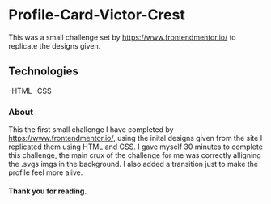 # Profile-Card-Victor-Crest
This was a small challenge set by https://www.frontendmentor.io/ to replicate the designs given.

## Technologies 
-HTML -CSS

### About
This the first small challenge I have completed by https://www.frontendmentor.io/, using the inital designs given from the site
I replicated them using HTML and CSS. I gave myself 30 minutes to complete this challenge, the main crux of the challenge for me was 
correctly alligning the .svgs imgs in the background. I also added a transition just to make the profile feel more alive.

#### Thank you for reading.
